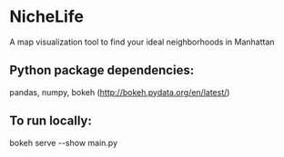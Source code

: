 # NicheLife
A map visualization tool to find your ideal neighborhoods in Manhattan

## Python package dependencies:
pandas, numpy, bokeh (http://bokeh.pydata.org/en/latest/)

## To run locally:
bokeh serve --show main.py
